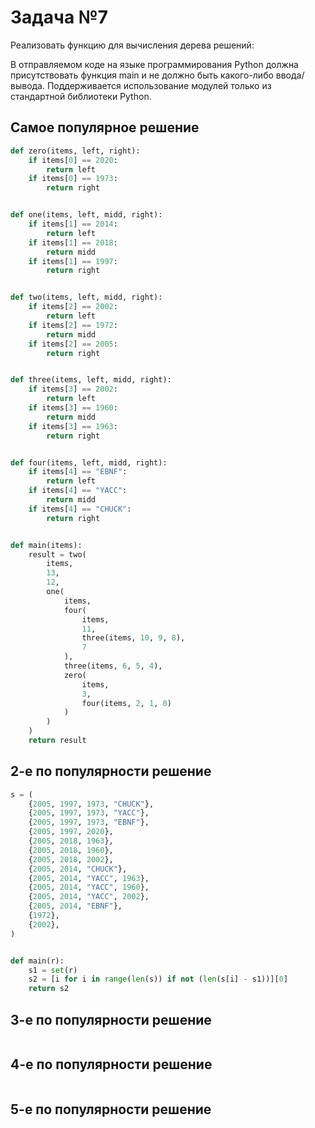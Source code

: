#  Задача №7
Реализовать функцию для вычисления дерева решений:

В отправляемом коде на языке программирования Python должна присутствовать функция main и не должно быть какого-либо ввода/вывода. Поддерживается использование модулей только из стандартной библиотеки Python.

## Самое популярное решение

```python
def zero(items, left, right):
    if items[0] == 2020:
        return left
    if items[0] == 1973:
        return right


def one(items, left, midd, right):
    if items[1] == 2014:
        return left
    if items[1] == 2018:
        return midd
    if items[1] == 1997:
        return right


def two(items, left, midd, right):
    if items[2] == 2002:
        return left
    if items[2] == 1972:
        return midd
    if items[2] == 2005:
        return right


def three(items, left, midd, right):
    if items[3] == 2002:
        return left
    if items[3] == 1960:
        return midd
    if items[3] == 1963:
        return right


def four(items, left, midd, right):
    if items[4] == "EBNF":
        return left
    if items[4] == "YACC":
        return midd
    if items[4] == "CHUCK":
        return right


def main(items):
    result = two(
        items,
        13,
        12,
        one(
            items,
            four(
                items,
                11,
                three(items, 10, 9, 8),
                7
            ),
            three(items, 6, 5, 4),
            zero(
                items,
                3,
                four(items, 2, 1, 0)
            )
        )
    )
    return result

```

## 2-е по популярности решение

```python
s = (
    {2005, 1997, 1973, "CHUCK"},
    {2005, 1997, 1973, "YACC"},
    {2005, 1997, 1973, "EBNF"},
    {2005, 1997, 2020},
    {2005, 2018, 1963},
    {2005, 2018, 1960},
    {2005, 2018, 2002},
    {2005, 2014, "CHUCK"},
    {2005, 2014, "YACC", 1963},
    {2005, 2014, "YACC", 1960},
    {2005, 2014, "YACC", 2002},
    {2005, 2014, "EBNF"},
    {1972},
    {2002},
)


def main(r):
    s1 = set(r)
    s2 = [i for i in range(len(s)) if not (len(s[i] - s1))][0]
    return s2

```

## 3-е по популярности решение

```python

```

## 4-е по популярности решение

```python

```

## 5-е по популярности решение

```python

```